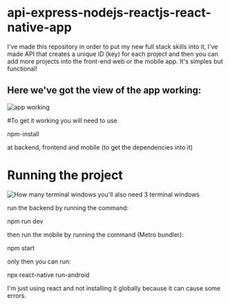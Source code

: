 # api-express-nodejs-reactjs-react-native-app
I've made this repository in order to put my new full stack skills into it, I've made API that creates a unique ID (key) for each project and then you can add more projects into the front-end web or the mobile app. It's simples but functional!
## Here we've got the view of the app working:
![app working](https://user-images.githubusercontent.com/62312282/115793430-80734700-a3a2-11eb-8179-ff30a37fc37a.jpeg)


#To get it working you will need to use 

npm-install 

at backend, frontend and mobile (to get the dependencies into it)

# Running the project
![How many terminal windows](https://user-images.githubusercontent.com/62312282/115793874-4ce4ec80-a3a3-11eb-9e19-e7efa2f7dc81.jpeg)
you'll also need 3 terminal windows

run the backend by running the command:

npm run dev

then run the mobile by running the command (Metro bundler):

npm start

only then you can run:

npx react-native run-android

I'm just using react and not installing it globally because it can cause some errors.

